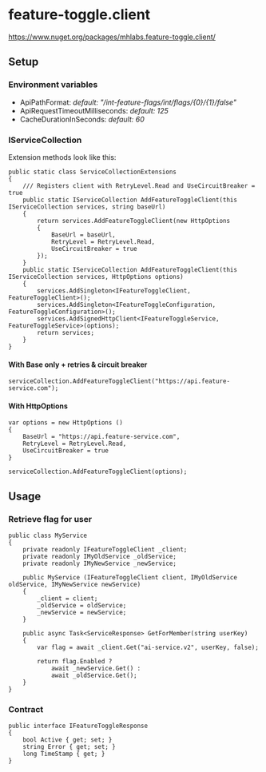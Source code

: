 # feature-toggle.client
https://www.nuget.org/packages/mhlabs.feature-toggle.client/

## Setup

### Environment variables
- ApiPathFormat: _default: "/int-feature-flags/int/flags/{0}/{1}/false"_
- ApiRequestTimeoutMilliseconds: _default: 125_ 
- CacheDurationInSeconds: _default: 60_

### IServiceCollection

Extension methods look like this:
```
public static class ServiceCollectionExtensions
{
    /// Registers client with RetryLevel.Read and UseCircuitBreaker = true
    public static IServiceCollection AddFeatureToggleClient(this IServiceCollection services, string baseUrl)
    {
        return services.AddFeatureToggleClient(new HttpOptions 
        {
            BaseUrl = baseUrl,
            RetryLevel = RetryLevel.Read,
            UseCircuitBreaker = true
        });
    }
    public static IServiceCollection AddFeatureToggleClient(this IServiceCollection services, HttpOptions options)
    {
        services.AddSingleton<IFeatureToggleClient, FeatureToggleClient>();
        services.AddSingleton<IFeatureToggleConfiguration, FeatureToggleConfiguration>();
        services.AddSignedHttpClient<IFeatureToggleService, FeatureToggleService>(options);
        return services;
    }
}
```

#### With Base only + retries & circuit breaker
```
serviceCollection.AddFeatureToggleClient("https://api.feature-service.com");
```

#### With HttpOptions
```
var options = new HttpOptions ()
{
    BaseUrl = "https://api.feature-service.com",
    RetryLevel = RetryLevel.Read,
    UseCircuitBreaker = true
}

serviceCollection.AddFeatureToggleClient(options);
```

## Usage

### Retrieve flag for user 
```
public class MyService
{   
    private readonly IFeatureToggleClient _client;
    private readonly IMyOldService _oldService;
    private readonly IMyNewService _newService;

    public MyService (IFeatureToggleClient client, IMyOldService oldService, IMyNewService newService)
    {
        _client = client;
        _oldService = oldService;
        _newService = newService;
    }

    public async Task<ServiceResponse> GetForMember(string userKey)
    {
        var flag = await _client.Get("ai-service.v2", userKey, false);

        return flag.Enabled ?
            await _newService.Get() :
            await _oldService.Get();
    }
}
```

### Contract
```
public interface IFeatureToggleResponse
{
    bool Active { get; set; }
    string Error { get; set; }
    long TimeStamp { get; }
}
```

